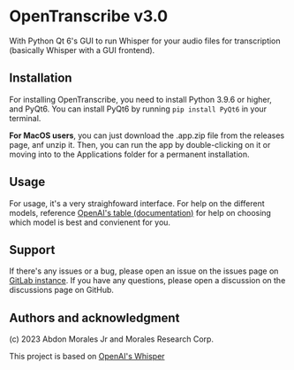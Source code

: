 # OpenTranscribe v3.0
With Python Qt 6's GUI to run Whisper for your audio files for transcription (basically Whisper with a GUI frontend).

## Installation
For installing OpenTranscribe, you need to install Python 3.9.6 or higher, and PyQt6. You can install PyQt6 by running `pip install PyQt6` in your terminal.

**For MacOS users**, you can just download the .app.zip file from the releases page, anf unzip it. Then, you can run the app by double-clicking on it or moving into to the Applications folder for a permanent installation.

## Usage
For usage, it's a very straighfoward interface. For help on the different models, reference [OpenAI's table (documentation)](https://github.com/openai/whisper?tab=readme-ov-file#available-models-and-languages) for help on choosing which model is best and convienent for you.

## Support
If there's any issues or a bug, please open an issue on the issues page on [GitLab instance](https://git.moralesresearch.org/abdonmorales/whisper-gui/-/issues). If you have any questions, please open a discussion on the discussions page on GitHub.

## Authors and acknowledgment
(c) 2023 Abdon Morales Jr and Morales Research Corp.

This project is based on [OpenAI's Whisper](https://github.com/openai/whisper)